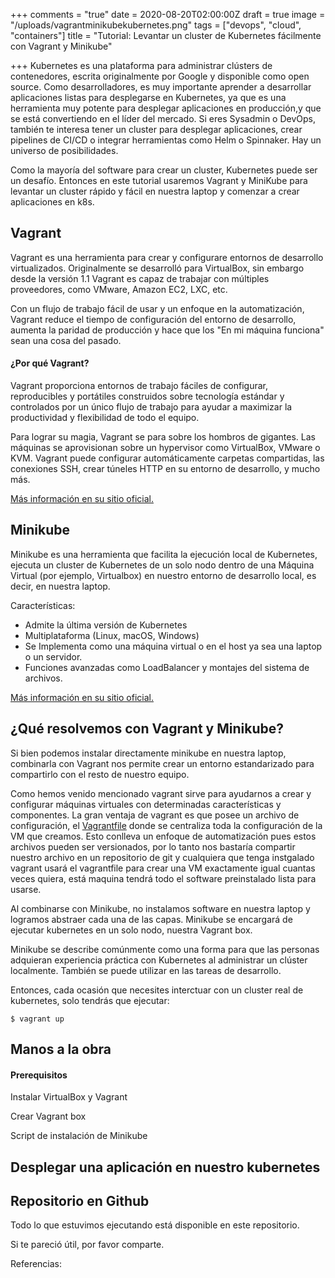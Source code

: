 +++
comments = "true"
date = 2020-08-20T02:00:00Z
draft = true
image = "/uploads/vagrantminikubekubernetes.png"
tags = ["devops", "cloud", "containers"]
title = "Tutorial: Levantar un cluster de Kubernetes fácilmente con Vagrant y Minikube"

+++
Kubernetes es una plataforma  para administrar clústers de contenedores, escrita originalmente por Google y disponible como open source.  Como desarrolladores, es muy importante aprender a desarrollar aplicaciones listas para desplegarse en  Kubernetes, ya que es una herramienta muy potente para desplegar  aplicaciones en producción,y que  se está convertiendo en el líder del mercado. Si eres Sysadmin o DevOps, también te interesa tener un cluster para desplegar aplicaciones, crear  pipelines de CI/CD o integrar herramientas como Helm o Spinnaker. Hay un universo de posibilidades.

Como la mayoría del software  para crear un cluster, Kubernetes  puede ser un desafío.  Entonces en este tutorial usaremos Vagrant y MiniKube para levantar un cluster  rápido y fácil en nuestra laptop y comenzar a  crear aplicaciones en k8s.

## Vagrant

Vagrant es una herramienta para crear y configurare entornos de desarrollo virtualizados. Originalmente se desarrolló para VirtualBox, sin embargo desde la versión 1.1 Vagrant es capaz de trabajar con múltiples proveedores, como VMware, Amazon EC2, LXC, etc.

Con un flujo de trabajo fácil de usar y un enfoque en la automatización, Vagrant reduce el tiempo de configuración del entorno de desarrollo, aumenta la paridad de producción y hace que los "En mi máquina funciona" sean una cosa del pasado.

#### **¿Por qué Vagrant?**

Vagrant proporciona entornos de trabajo fáciles de configurar, reproducibles y portátiles construidos sobre  tecnología estándar y controlados por un único flujo de trabajo  para ayudar a maximizar la productividad y flexibilidad de todo el equipo.

Para lograr su magia, Vagrant se para sobre los hombros de gigantes. Las máquinas se aprovisionan sobre un hypervisor como VirtualBox, VMware o KVM. Vagrant puede configurar automáticamente carpetas compartidas, las conexiones SSH, crear túneles HTTP en su entorno de desarrollo, y mucho más.

[Más información en su sitio oficial.](https://www.vagrantup.com/)

## Minikube

Minikube es una herramienta que facilita la ejecución local de Kubernetes, ejecuta un cluster de Kubernetes de un solo nodo dentro de una Máquina Virtual (por ejemplo, Virtualbox) en nuestro entorno de desarrollo local, es decir, en nuestra laptop. 

Características:

* Admite la última versión de Kubernetes 
* Multiplataforma (Linux, macOS, Windows)
* Se Implementa como una máquina virtual o en el host ya sea una laptop o un servidor.
* Funciones avanzadas como LoadBalancer y montajes del sistema de archivos.

[Más información en su sitio oficial.](https://minikube.sigs.k8s.io/)

## ¿Qué resolvemos con Vagrant y Minikube?

Si bien podemos instalar directamente minikube en nuestra laptop, combinarla con Vagrant nos permite crear un entorno estandarizado para compartirlo con el resto de nuestro equipo.

Como hemos venido mencionado vagrant sirve para ayudarnos a crear y configurar máquinas virtuales con determinadas características y componentes. La gran ventaja de vagrant es que posee un archivo de configuración, el  [Vagrantfile](https://www.vagrantup.com/docs/vagrantfile/) donde se centraliza toda la configuración de la VM que creamos.  Esto conlleva un  enfoque de automatización pues estos archivos pueden ser versionados, por lo tanto nos bastaría compartir nuestro archivo  en un repositorio de git y cualquiera que tenga instgalado  vagrant usará el vagrantfile para crear una VM exactamente igual cuantas veces quiera, está maquina tendrá todo el software preinstalado lista para usarse.

Al combinarse con Minikube, no instalamos software en nuestra laptop y logramos abstraer cada una de las capas. Minikube se encargará de ejecutar kubernetes en un solo nodo, nuestra Vagrant box.

Minikube se describe comúnmente como una forma para que las personas adquieran experiencia práctica con Kubernetes al administrar un clúster localmente. También se puede utilizar en las tareas de desarrollo.

Entonces, cada ocasión que necesites interctuar con un cluster real de kubernetes, solo tendrás que ejecutar: 

    $ vagrant up

## Manos a la obra

#### Prerequisitos

Instalar VirtualBox y Vagrant

Crear Vagrant box

Script de instalación de Minikube

## Desplegar una aplicación en nuestro kubernetes

## Repositorio en Github

Todo lo que estuvimos ejecutando está disponible en este repositorio.

Si te pareció útil, por favor comparte.

Referencias: